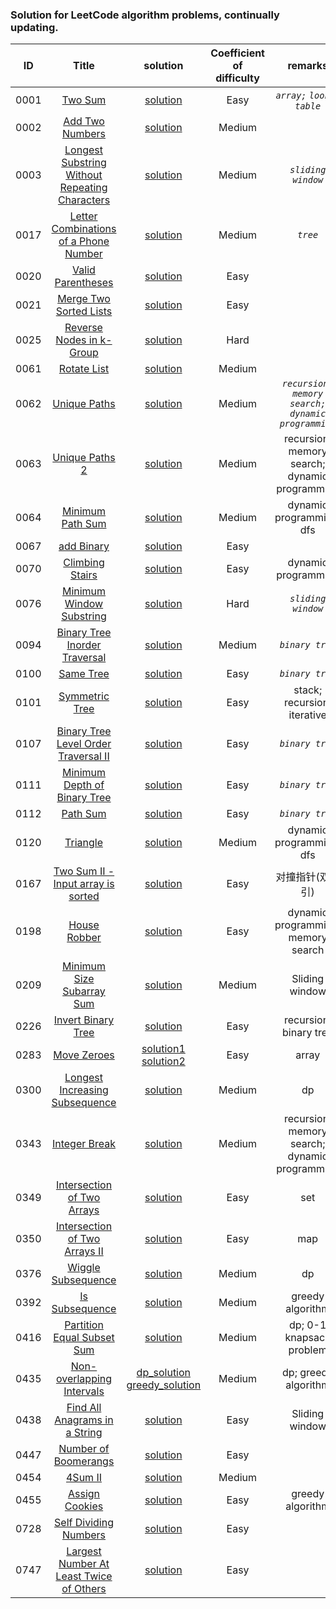 ### Solution for LeetCode algorithm problems, continually updating.

|ID|Title|solution|Coefficient of difficulty|remarks|
|:---:|:---:|:---:|:---:|:---:|
|0001|[Two Sum](https://leetcode.com/problems/two-sum/)|[solution](0001_two_sum/twosum.go)|Easy|*`array;`*  *`lookup table`*|
|0002|[Add Two Numbers](https://leetcode.com/problems/add-two-numbers/)|[solution](0002_add_two_numbers/add_two_numbers.go)|Medium||
|0003|[Longest Substring Without Repeating Characters](https://leetcode.com/problems/longest-substring-without-repeating-characters/)|[solution](0003_longest_substring_without_repeating_characters/longest_substring_without_repeating_characters.go)|Medium|*`sliding window`*|
|0017|[Letter Combinations of a Phone Number](https://leetcode.com/problems/letter-combinations-of-a-phone-number/)|[solution](0017_letter_combination_of_a_phone_number/letter_combination_of_phone_number.go)|Medium|*`tree`*|
|0020|[Valid Parentheses](https://leetcode.com/problems/valid-parentheses/)|[solution](0020_valid_parentheses/valid_parentheses.go)|Easy||
|0021|[Merge Two Sorted Lists](https://leetcode.com/problems/merge-two-sorted-lists/)|[solution](0021_merge_two_sorted_lists/mergeTwoLists.go)|Easy||
|0025|[Reverse Nodes in k-Group](https://leetcode.com/problems/reverse-nodes-in-k-group/)|[solution](./0025_reverse_nodes_in_k_group/reverse_node_k_group.go)|Hard||
|0061|[Rotate List](https://leetcode.com/problems/rotate-list/)|[solution](./0061_rotate_list/rotate_list.go)|Medium||
|0062|[Unique Paths](https://leetcode.com/problems/unique-paths/)|[solution](./0062_unique_paths/unique_paths.go)|Medium|*`recursion;`* *`memory search;`* *`dynamic programming`*|
|0063|[Unique Paths 2](https://leetcode.com/problems/unique-paths-ii/)|[solution](./0063_unique_paths_2/unique_paths2.go)|Medium|recursion; memory search; dynamic programming|
|0064|[Minimum Path Sum](https://leetcode.com/problems/minimum-path-sum/)|[solution](./0064_minimum_path_sum/minimum_path_sum.go)|Medium|dynamic programming; dfs|
|0067|[add Binary](https://leetcode.com/problems/add-binary/)|[solution](./0067_add_binary/README.md)|Easy||
|0070|[Climbing Stairs](https://leetcode.com/problems/climbing-stairs/)|[solution](./0070_climbing_stairs/climbing_stairs.go)|Easy|dynamic programming|
|0076|[Minimum Window Substring](https://leetcode.com/problems/minimum-window-substring/)|[solution](./0076_minimum_window_substring/minimum_window_substring.go)|Hard|*`sliding window`*|
|0094|[Binary Tree Inorder Traversal](https://leetcode.com/problems/binary-tree-inorder-traversal/)|[solution](./0094_binary_tree_inorder_traversal/binary_tree_inorder_traversal.go)|Medium|*`binary tree`*|
|0100|[Same Tree](https://leetcode.com/problems/same-tree/)|[solution](./0100_same_tree/same_tree.go)|Easy|*`binary tree`*|
|0101|[Symmetric Tree](https://leetcode.com/problems/symmetric-tree/)|[solution](./0101_symmetric_tree/symmetric_tree.go)|Easy|stack; recursion; iterative|
|0107|[Binary Tree Level Order Traversal II](https://leetcode.com/problems/binary-tree-level-order-traversal-ii/)|[solution](./0107_binary_tree_level_order_traversal_2/binary_tree_level_order_traversal2.go)|Easy|*`binary tree`*|
|0111|[Minimum Depth of Binary Tree](https://leetcode.com/problems/minimum-depth-of-binary-tree/)|[solution](./0111_minimum_depth_of_binary_tree/minimum_depth_of_binary_tree.go)|Easy|*`binary tree`*|
|0112|[Path Sum](https://leetcode.com/problems/path-sum/)|[solution](./0112_path_sum/path_sum.go)|Easy|*`binary tree`*|
|0120|[Triangle](https://leetcode.com/problems/triangle/)|[solution](./0120_triangle/triangle.go)|Medium|dynamic programming; dfs|
|0167|[Two Sum II - Input array is sorted](https://leetcode.com/problems/two-sum-ii-input-array-is-sorted/)|[solution](./0167_two_sum2/two_sum2.go)|Easy|对撞指针(双索引)|
|0198|[House Robber](https://leetcode.com/problems/house-robber/)|[solution](./0198_house_robber/house_robber.go)|Easy|dynamic programming; memory search|
|0209|[Minimum Size Subarray Sum](https://leetcode.com/problems/minimum-size-subarray-sum/)|[solution](./0209_minimum_size_subarray_sum/minimum_size_subarray_sum.go)|Medium|Sliding window|
|0226|[Invert Binary Tree](https://leetcode.com/problems/invert-binary-tree/)|[solution](./0226_invert_binary_tree/invert_binary_tree.go)|Easy|recursion; binary tree|
|0283|[Move Zeroes](https://leetcode.com/problems/move-zeroes/)|[solution1](./0283_move_zeroes/move_zeroes.go) [solution2](./0283_move_zeroes/move_zeroes2.go)|Easy|array|
|0300|[Longest Increasing Subsequence](https://leetcode.com/problems/longest-increasing-subsequence/)|[solution](./0300_longest_increasing_subsequence/lis.go)|Medium|dp|
|0343|[Integer Break](https://leetcode.com/problems/integer-break/)|[solution](./0343_integer_break/integer_break.go)|Medium|recursion; memory search; dynamic programming|
|0349|[Intersection of Two Arrays](https://leetcode.com/problems/intersection-of-two-arrays/)|[solution](./0349_intersection_of_2_arrays/intersection_of_two_arrays.go)|Easy|set|
|0350| [Intersection of Two Arrays II](https://leetcode.com/problems/intersection-of-two-arrays-ii/)|[solution](./0350_intersection_of_two_arrays2/intersection_of_two_arrays2.go)|Easy|map|
|0376|[Wiggle Subsequence](https://leetcode.com/problems/wiggle-subsequence/submissions/)|[solution](./0376_wiggle_subsequence/wiggle_subsequence.go)|Medium|dp|
|0392|[Is Subsequence](https://leetcode.com/problems/is-subsequence/)|[solution](./0392_is_subsequence/is_subsequence.go)|Medium|greedy algorithm|
|0416|[Partition Equal Subset Sum](https://leetcode.com/problems/partition-equal-subset-sum/)|[solution](./0416_partition_equal_subset_sum/partition_equal_subset_sum.go)|Medium|dp; 0-1 knapsack problem|
|0435|[Non-overlapping Intervals](https://leetcode.com/problems/non-overlapping-intervals/)|[dp_solution](./0435_non_overlapping_intervals/dp_solution.go)  [greedy_solution](./0435_non_overlapping_intervals/greedy_solution.go)|Medium|dp; greedy algorithm|
|0438|[ Find All Anagrams in a String](https://leetcode.com/problems/find-all-anagrams-in-a-string/)|[solution](./0438_all_anagrams_in_a_string/all_anagrams_in_a_string.go)|Easy|Sliding window|
|0447|[Number of Boomerangs](https://leetcode.com/problems/number-of-boomerangs/)|[solution](./0447_number_of_boomerangs/number_of_boomerangs.go)|Easy||
|0454|[4Sum II](https://leetcode.com/problems/4sum-ii/)|[solution](./0454_4sum2/4sum2.go)|Medium||
|0455|[Assign Cookies](https://leetcode.com/problems/assign-cookies/)|[solution](./0455_assign_cookies/assign_cookies.go)|Easy|greedy algorithm|
|0728|[Self Dividing Numbers](https://leetcode.com/problems/self-dividing-numbers/)|[solution](./0728_self_dividing_numbers/self_dividing_numbers.go)|Easy||
|0747|[Largest Number At Least Twice of Others](https://leetcode.com/problems/largest-number-at-least-twice-of-others/)|[solution](./0455_assign_cookies/largest_number_at_least_twice_of_others.go)|Easy||
